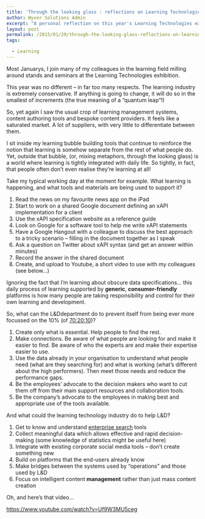 ```yaml
---
title: 'Through the looking glass : reflections on Learning Technologies 2015'
author: Wyver Solutions Admin
excerpt: "A personal reflection on this year's Learning Technologies exhibition and the rut I seem to be in."
layout: post
permalink: /2015/01/29/through-the-looking-glass-reflections-on-learning-technologies-2015/
tags:

  - Learning
---
```

Most Januarys, I join many of my colleagues in the learning field milling around stands and seminars at the Learning Technologies exhibition.

This year was no different &#8211; in far too many respects. The learning industry is extremely conservative. If anything is going to change, it will do so in the smallest of increments (the true meaning of a &#8220;quantum leap&#8221;!)

So, yet again I saw the usual crop of learning management systems, content authoring tools and bespoke content providers. It feels like a saturated market. A lot of suppliers, with very little to differentiate between them.

I sit inside my learning bubble building tools that continue to reinforce the notion that learning is somehow separate from the rest of what people do. Yet, outside that bubble, (or, mixing metaphors, through the looking glass) is a world where learning is tightly integrated with daily life. So tightly, in fact, that people often don&#8217;t even realise they&#8217;re learning at all!

Take my typical working day at the moment for example. What learning is happening, and what tools and materials are being used to support it?

  1. Read the news on my favourite news app on the iPad
  2. Start to work on a shared Google document defining an xAPI implementation for a client
  3. Use the xAPI specification website as a reference guide
  4. Look on Google for a software tool to help me write xAPI statements
  5. Have a Google Hangout with a colleague to discuss the best approach to a tricky scenario &#8211; filling in the document together as I speak
  6. Ask a question on Twitter about xAPI syntax (and get an answer within minutes)
  7. Record the answer in the shared document
  8. Create, and upload to Youtube, a short video to use with my colleagues (see below&#8230;)

Ignoring the fact that I&#8217;m learning about obscure data specifications&#8230; this daily process of learning supported by **generic**, **consumer-friendly** platforms is how many people are taking responsibility and control for their own learning and development.

So, what can the L&amp;Ddepartment do to prevent itself from being ever more focussed on the 10% (of <a href="http://en.wikipedia.org/wiki/70/20/10_Model" target="_blank">70:20:10</a>)?

  1. Create only what is essential. Help people to find the rest.
  2. Make connections. Be aware of what people are looking for and make it easier to find. Be aware of who the experts are and make their expertise easier to use.
  3. Use the data already in your organisation to understand what people need (what are they searching for) and what is working (what&#8217;s different about the high performers). Then meet those needs and reduce the performance gaps.
  4. Be the employees&#8217; advocate to the decision makers who want to cut them off from their main support resources and collaboration tools.
  5. Be the company&#8217;s advocate to the employees in making best and appropriate use of the tools available.

And what could the learning technology industry do to help L&D?

  1. Get to know and understand <a href="http://www.aiim.org/What-is-Enterprise-Search" target="_blank">enterprise search</a> tools
  2. Collect meaningful data which allows effective and rapid decision-making (some knowledge of statistics might be useful here)
  3. Integrate with existing corporate social media tools &#8211; don&#8217;t create something new
  4. Build on platforms that the end-users already know
  5. Make bridges between the systems used by &#8220;operations&#8221; and those used by L&D
  6. Focus on intelligent content **management** rather than just mass content creation

Oh, and here&#8217;s that video&#8230;

https://www.youtube.com/watch?v=Uf9W3MU5ceg
